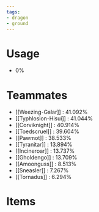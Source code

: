 ```yaml
---
tags:
- dragon
- ground
---
```

# Usage
- 0%
# Teammates
- [[Weezing-Galar]] : 41.092%
- [[Typhlosion-Hisui]] : 41.044%
- [[Corviknight]] : 40.914%
- [[Toedscruel]] : 39.604%
- [[Pawmot]] : 38.533%
- [[Tyranitar]] : 13.894%
- [[Incineroar]] : 13.737%
- [[Gholdengo]] : 13.709%
- [[Amoonguss]] : 8.513%
- [[Sneasler]] : 7.267%
- [[Tornadus]] : 6.294%
# Items